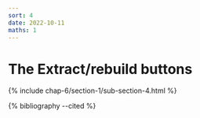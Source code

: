 ```yaml
---
sort: 4
date: 2022-10-11
maths: 1
---
```


# The Extract/rebuild buttons

{% include chap-6/section-1/sub-section-4.html %}

{% bibliography --cited %}

